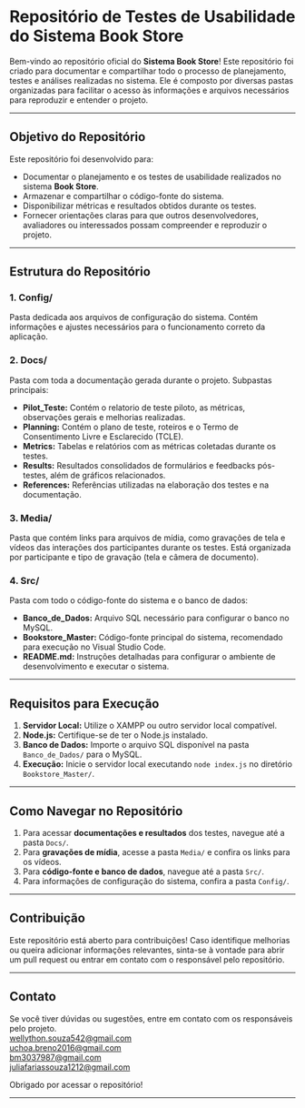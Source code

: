 # **Repositório de Testes de Usabilidade do Sistema Book Store**

Bem-vindo ao repositório oficial do **Sistema Book Store**! Este repositório foi criado para documentar e compartilhar todo o processo de planejamento, testes e análises realizadas no sistema. Ele é composto por diversas pastas organizadas para facilitar o acesso às informações e arquivos necessários para reproduzir e entender o projeto.

---

## **Objetivo do Repositório**

Este repositório foi desenvolvido para:
- Documentar o planejamento e os testes de usabilidade realizados no sistema **Book Store**.
- Armazenar e compartilhar o código-fonte do sistema.
- Disponibilizar métricas e resultados obtidos durante os testes.
- Fornecer orientações claras para que outros desenvolvedores, avaliadores ou interessados possam compreender e reproduzir o projeto.

---

## **Estrutura do Repositório**

### **1. Config/**
Pasta dedicada aos arquivos de configuração do sistema. Contém informações e ajustes necessários para o funcionamento correto da aplicação.

### **2. Docs/**
Pasta com toda a documentação gerada durante o projeto. Subpastas principais:
- **Pilot_Teste:** Contém o relatorio de teste piloto, as métricas, observações gerais e melhorias realizadas.
- **Planning:** Contém o plano de teste, roteiros e o Termo de Consentimento Livre e Esclarecido (TCLE).  
- **Metrics:** Tabelas e relatórios com as métricas coletadas durante os testes.  
- **Results:** Resultados consolidados de formulários e feedbacks pós-testes, além de gráficos relacionados.  
- **References:** Referências utilizadas na elaboração dos testes e na documentação.

### **3. Media/**
Pasta que contém links para arquivos de mídia, como gravações de tela e vídeos das interações dos participantes durante os testes. Está organizada por participante e tipo de gravação (tela e câmera de documento).

### **4. Src/**
Pasta com todo o código-fonte do sistema e o banco de dados:
- **Banco_de_Dados:** Arquivo SQL necessário para configurar o banco no MySQL.  
- **Bookstore_Master:** Código-fonte principal do sistema, recomendado para execução no Visual Studio Code.  
- **README.md:** Instruções detalhadas para configurar o ambiente de desenvolvimento e executar o sistema.

---

## **Requisitos para Execução**

1. **Servidor Local:** Utilize o XAMPP ou outro servidor local compatível.  
2. **Node.js:** Certifique-se de ter o Node.js instalado.  
3. **Banco de Dados:** Importe o arquivo SQL disponível na pasta `Banco_de_Dados/` para o MySQL.  
4. **Execução:** Inicie o servidor local executando `node index.js` no diretório `Bookstore_Master/`.

---

## **Como Navegar no Repositório**

1. Para acessar **documentações e resultados** dos testes, navegue até a pasta `Docs/`.  
2. Para **gravações de mídia**, acesse a pasta `Media/` e confira os links para os vídeos.  
3. Para **código-fonte e banco de dados**, navegue até a pasta `Src/`.  
4. Para informações de configuração do sistema, confira a pasta `Config/`.

---

## **Contribuição**

Este repositório está aberto para contribuições! Caso identifique melhorias ou queira adicionar informações relevantes, sinta-se à vontade para abrir um pull request ou entrar em contato com o responsável pelo repositório.

---

## **Contato**

Se você tiver dúvidas ou sugestões, entre em contato com os responsáveis pelo projeto.  
wellython.souza542@gmail.com  
uchoa.breno2016@gmail.com  
bm3037987@gmail.com  
juliafariassouza1212@gmail.com  



Obrigado por acessar o repositório!

---
